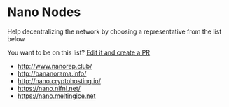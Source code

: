 # Nano Nodes
Help decentralizing the network by choosing a representative from the list below

You want to be on this list? [Edit it and create a PR](https://github.com/nanotools/nano-nodes-list/edit/master/README.md)

- http://www.nanorep.club/
- http://bananorama.info/
- http://nano.cryptohosting.io/
- https://nano.nifni.net/
- https://nano.meltingice.net
